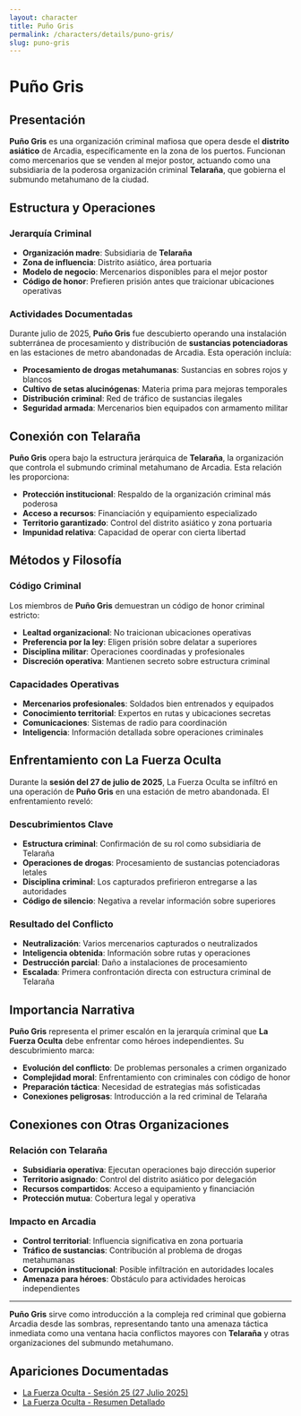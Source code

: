 ```yaml
---
layout: character
title: Puño Gris
permalink: /characters/details/puno-gris/
slug: puno-gris
---
```


# Puño Gris

## Presentación
**Puño Gris** es una organización criminal mafiosa que opera desde el **distrito asiático** de Arcadia, específicamente en la zona de los puertos. Funcionan como mercenarios que se venden al mejor postor, actuando como una subsidiaria de la poderosa organización criminal **Telaraña**, que gobierna el submundo metahumano de la ciudad.

## Estructura y Operaciones

### Jerarquía Criminal
- **Organización madre**: Subsidiaria de **Telaraña**
- **Zona de influencia**: Distrito asiático, área portuaria
- **Modelo de negocio**: Mercenarios disponibles para el mejor postor
- **Código de honor**: Prefieren prisión antes que traicionar ubicaciones operativas

### Actividades Documentadas
Durante julio de 2025, **Puño Gris** fue descubierto operando una instalación subterránea de procesamiento y distribución de **sustancias potenciadoras** en las estaciones de metro abandonadas de Arcadia. Esta operación incluía:

- **Procesamiento de drogas metahumanas**: Sustancias en sobres rojos y blancos
- **Cultivo de setas alucinógenas**: Materia prima para mejoras temporales
- **Distribución criminal**: Red de tráfico de sustancias ilegales
- **Seguridad armada**: Mercenarios bien equipados con armamento militar

## Conexión con Telaraña

**Puño Gris** opera bajo la estructura jerárquica de **Telaraña**, la organización que controla el submundo criminal metahumano de Arcadia. Esta relación les proporciona:

- **Protección institucional**: Respaldo de la organización criminal más poderosa
- **Acceso a recursos**: Financiación y equipamiento especializado
- **Territorio garantizado**: Control del distrito asiático y zona portuaria
- **Impunidad relativa**: Capacidad de operar con cierta libertad

## Métodos y Filosofía

### Código Criminal
Los miembros de **Puño Gris** demuestran un código de honor criminal estricto:
- **Lealtad organizacional**: No traicionan ubicaciones operativas
- **Preferencia por la ley**: Eligen prisión sobre delatar a superiores
- **Disciplina militar**: Operaciones coordinadas y profesionales
- **Discreción operativa**: Mantienen secreto sobre estructura criminal

### Capacidades Operativas
- **Mercenarios profesionales**: Soldados bien entrenados y equipados
- **Conocimiento territorial**: Expertos en rutas y ubicaciones secretas
- **Comunicaciones**: Sistemas de radio para coordinación
- **Inteligencia**: Información detallada sobre operaciones criminales

## Enfrentamiento con La Fuerza Oculta

Durante la **sesión del 27 de julio de 2025**, La Fuerza Oculta se infiltró en una operación de **Puño Gris** en una estación de metro abandonada. El enfrentamiento reveló:

### Descubrimientos Clave
- **Estructura criminal**: Confirmación de su rol como subsidiaria de Telaraña
- **Operaciones de drogas**: Procesamiento de sustancias potenciadoras letales
- **Disciplina criminal**: Los capturados prefirieron entregarse a las autoridades
- **Código de silencio**: Negativa a revelar información sobre superiores

### Resultado del Conflicto
- **Neutralización**: Varios mercenarios capturados o neutralizados
- **Inteligencia obtenida**: Información sobre rutas y operaciones
- **Destrucción parcial**: Daño a instalaciones de procesamiento
- **Escalada**: Primera confrontación directa con estructura criminal de Telaraña

## Importancia Narrativa

**Puño Gris** representa el primer escalón en la jerarquía criminal que **La Fuerza Oculta** debe enfrentar como héroes independientes. Su descubrimiento marca:

- **Evolución del conflicto**: De problemas personales a crimen organizado
- **Complejidad moral**: Enfrentamiento con criminales con código de honor
- **Preparación táctica**: Necesidad de estrategias más sofisticadas
- **Conexiones peligrosas**: Introducción a la red criminal de Telaraña

## Conexiones con Otras Organizaciones

### Relación con Telaraña
- **Subsidiaria operativa**: Ejecutan operaciones bajo dirección superior
- **Territorio asignado**: Control del distrito asiático por delegación
- **Recursos compartidos**: Acceso a equipamiento y financiación
- **Protección mutua**: Cobertura legal y operativa

### Impacto en Arcadia
- **Control territorial**: Influencia significativa en zona portuaria
- **Tráfico de sustancias**: Contribución al problema de drogas metahumanas
- **Corrupción institucional**: Posible infiltración en autoridades locales
- **Amenaza para héroes**: Obstáculo para actividades heroicas independientes

---

**Puño Gris** sirve como introducción a la compleja red criminal que gobierna Arcadia desde las sombras, representando tanto una amenaza táctica inmediata como una ventana hacia conflictos mayores con **Telaraña** y otras organizaciones del submundo metahumano.

## Apariciones Documentadas
- [La Fuerza Oculta - Sesión 25 (27 Julio 2025)](../../campaigns/la-fuerza-oculta/manual-notes/session-25-2025-07-27.md)
- [La Fuerza Oculta - Resumen Detallado](../../campaigns/la-fuerza-oculta/summary/summary.md)